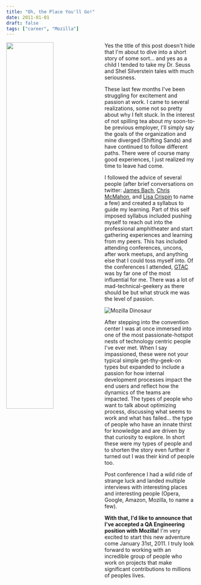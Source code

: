 ```yaml
---
title: "Oh, the Place You'll Go!"
date: 2011-01-01
draft: false
tags: ["career", "Mozilla"]
---
```

<img align="left" src="/blog/2011/01/this_is_the_end.jpg" width="50%" style="margin-right: 10px">

Yes the title of this post doesn't hide that I'm about to dive into a short story of some sort... and yes as a child I tended to take my Dr. Seuss and Shel Silverstein tales with much seriousness.

These last few months I've been struggling for excitement and passion at work. I came to several realizations, some not so pretty about why I felt stuck.  In the interest of not spilling tea about my soon-to-be previous employer, I'll simply say the goals of the organization and mine diverged (Shifting Sands) and have continued to follow different paths. There were of course many good experiences, I just realized my time to leave had come.

I followed the advice of several people (after brief conversations on twitter: [James Bach](http://www.satisfice.com/blog/), [Chris McMahon](https://chrismcmahonsblog.blogspot.com/), and [Lisa Crispin](https://lisacrispin.com/) to name a few) and created a syllabus to guide my learning. Part of this self imposed syllabus included pushing myself to reach out into the professional amphitheater and start gathering experiences and learning from my peers. This has included attending conferences, uncons, after work meetups, and anything else that I could toss myself into. Of the conferences I attended, [GTAC](https://developers.google.com/google-test-automation-conference) was by far one of the most influential for me. There was a lot of mad-technical-geekery as there should be but what struck me was the level of passion.

![Mozilla Dinosaur](/blog/2011/01/mozilla.jpg)

After stepping into the convention center I was at once immersed into one of the most passionate-hotspot nests of technology centric people I've ever met. When I say impassioned, these were not your typical simple get-thy-geek-on types but expanded to include a passion for how internal development processes impact the end users and reflect how the dynamics of the teams are impacted. The types of people who want to talk about optimizing process, discussing what seems to work and what has failed... the type of people who have an innate thirst for knowledge and are driven by that curiosity to explore. In short these were my types of people and to shorten the story even further it turned out I was their kind of people too.

Post conference I had a wild ride of strange luck and landed multiple interviews with interesting places and interesting people (Opera, Google, Amazon, Mozilla, to name a few).

**With that, I'd like to announce that I've accepted a QA Engineering position with Mozilla!** I'm very excited to start this new adventure come January 31st, 2011. I truly look forward to working with an incredible group of people who work on projects that make significant contributions to millions of peoples lives.